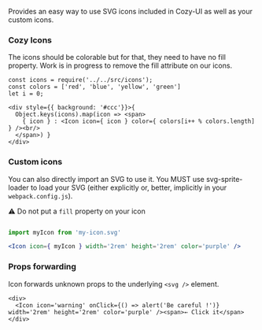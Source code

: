 Provides an easy way to use SVG icons included in Cozy-UI as well
as your custom icons.

### Cozy Icons

The icons should be colorable but for that, they need to have no fill
property. Work is in progress to remove the fill attribute on our icons.

```
const icons = require('../../src/icons');
const colors = ['red', 'blue', 'yellow', 'green']
let i = 0;

<div style={{ background: '#ccc'}}>{
  Object.keys(icons).map(icon => <span>
    { icon } : <Icon icon={ icon } color={ colors[i++ % colors.length] } /><br/>
  </span>) }
</div>
```

### Custom icons

You can also directly import an SVG to use it. You MUST use svg-sprite-loader
to load your SVG (either explicitly or, better, implicitly in your `webpack.config.js`).

⚠️ Do not put a `fill` property on your icon

```jsx static

import myIcon from 'my-icon.svg' 

<Icon icon={ myIcon } width='2rem' height='2rem' color='purple' />
```

### Props forwarding

Icon forwards unknown props to the underlying `<svg />` element.

```
<div>
  <Icon icon='warning' onClick={() => alert('Be careful !')} width='2rem' height='2rem' color='purple' /><span>← Click it</span>
</div>
```
